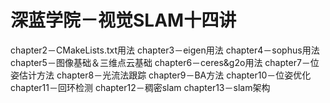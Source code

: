 # 深蓝学院－视觉SLAM十四讲
chapter2－CMakeLists.txt用法
chapter3－eigen用法
chapter4－sophus用法
chapter5－图像基础＆三维点云基础
chapter6－ceres&g2o用法
chapter7－位姿估计方法
chapter8－光流法跟踪
chapter9－BA方法
chapter10－位姿优化
chapter11－回环检测
chapter12－稠密slam
chapter13－slam架构

